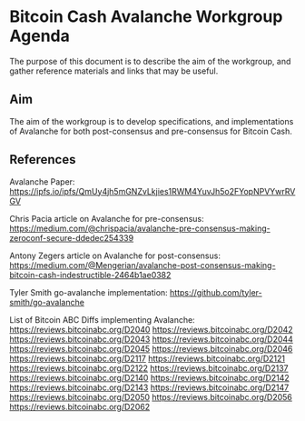 Bitcoin Cash Avalanche Workgroup Agenda
=======================================

The purpose of this document is to describe the aim of the workgroup, and gather reference materials and links that may be useful.

Aim
---

The aim of the workgroup is to develop specifications, and implementations of Avalanche for both post-consensus and pre-consensus for Bitcoin Cash.

References
----------

Avalanche Paper: https://ipfs.io/ipfs/QmUy4jh5mGNZvLkjies1RWM4YuvJh5o2FYopNPVYwrRVGV

Chris Pacia article on Avalanche for pre-consensus: https://medium.com/@chrispacia/avalanche-pre-consensus-making-zeroconf-secure-ddedec254339

Antony Zegers article on Avalanche for post-consensus: https://medium.com/@Mengerian/avalanche-post-consensus-making-bitcoin-cash-indestructible-2464b1ae0382

Tyler Smith go-avalanche implementation: https://github.com/tyler-smith/go-avalanche

List of Bitcoin ABC Diffs implementing Avalanche:
https://reviews.bitcoinabc.org/D2040
https://reviews.bitcoinabc.org/D2042
https://reviews.bitcoinabc.org/D2043
https://reviews.bitcoinabc.org/D2044
https://reviews.bitcoinabc.org/D2045
https://reviews.bitcoinabc.org/D2046
https://reviews.bitcoinabc.org/D2117
https://reviews.bitcoinabc.org/D2121
https://reviews.bitcoinabc.org/D2122
https://reviews.bitcoinabc.org/D2137
https://reviews.bitcoinabc.org/D2140
https://reviews.bitcoinabc.org/D2142
https://reviews.bitcoinabc.org/D2143
https://reviews.bitcoinabc.org/D2147
https://reviews.bitcoinabc.org/D2050
https://reviews.bitcoinabc.org/D2056
https://reviews.bitcoinabc.org/D2062

